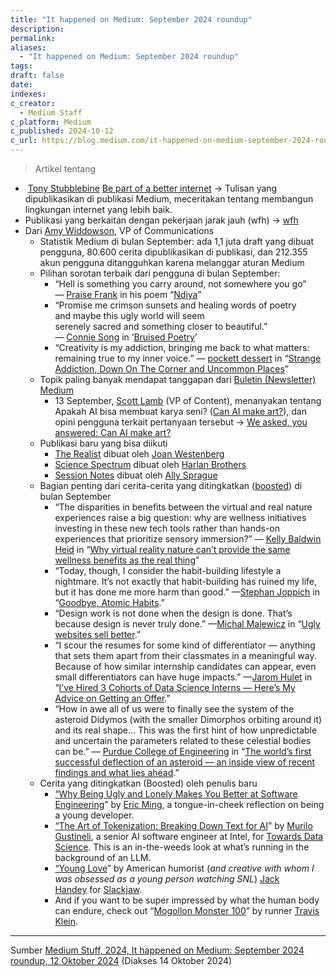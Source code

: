 ```yaml
---
title: "It happened on Medium: September 2024 roundup"
description: 
permalink: 
aliases:
  - "It happened on Medium: September 2024 roundup"
tags: 
draft: false
date: 
indexes: 
c_creator:
  - Medium Staff
c_platform: Medium
c_published: 2024-10-12
c_url: https://blog.medium.com/it-happened-on-medium-september-2024-roundup-bba18b171bde
---
```

> Artikel tentang 


-  [Tony Stubblebine](https://medium.com/u/adeddd83f452?source=post_page-----bba18b171bde--------------------------------) [Be part of a better internet](https://blog.medium.com/be-part-of-a-better-internet-5c4aa58ec826) → Tulisan yang dipublikasikan di publikasi Medium, meceritakan tentang membangun lingkungan internet yang lebih baik.
- Publikasi yang berkaitan dengan pekerjaan jarak jauh (wfh) → [wfh](https://medium.com/workfromhome)
- Dari [Amy Widdowson](https://medium.com/u/e15a7f0e2b98?source=post_page-----bba18b171bde--------------------------------), VP of Communications
	- Statistik Medium di bulan September: ada 1,1 juta draft yang dibuat pengguna, 80.600 cerita dipublikasikan di publikasi, dan 212.355 akun pengguna ditangguhkan karena melanggar aturan Medium
	- Pilihan sorotan terbaik dari pengguna di bulan September:
		- “Hell is something you carry around, not somewhere you go” — [Praise Frank](https://medium.com/u/e30544ace70f?source=post_page-----bba18b171bde--------------------------------) in his poem “[Ndiya](https://medium.com/catharsis-chronicles/ndiya-b225c97a68fa)”
		- “Promise me crimson sunsets 
		  and healing words of poetry  
		  and maybe this ugly world will seem  
		  serenely sacred and something closer to beautiful.”  
		  — [Connie Song](https://medium.com/u/1667d3bad310?source=post_page-----bba18b171bde--------------------------------) in ‘[Bruised Poetry](https://medium.com/the-howling-owl/bruised-poetry-f24e418c26ab)’
		- “Creativity is my addiction, bringing me back to what matters: remaining true to my inner voice.” — [pockett dessert](https://medium.com/u/7a8775caceec?source=post_page-----bba18b171bde--------------------------------) in “[Strange Addiction, Down On The Corner and Uncommon Places](https://medium.com/full-frame/strange-addiction-down-on-the-corner-and-uncommon-places-07b353227ce3)”
	- Topik paling banyak mendapat tanggapan dari [Buletin (Newsletter) Medium](https://blog.medium.com/newsletter)
		- 13 September, [Scott Lamb](https://medium.com/u/11ba4fd53be0?source=post_page-----bba18b171bde--------------------------------) (VP of Content), menanyakan tentang Apakah AI bisa membuat karya seni? ([Can AI make art?](https://blog.medium.com/can-ai-make-art-e5a737a2a249)), dan opini pengguna terkait pertanyaan tersebut → [We asked, you answered: Can AI make art?](https://blog.medium.com/we-asked-you-answered-can-ai-make-art-6647a0037ffd)
	- Publikasi baru yang bisa diikuti
		- [The Realist](https://medium.com/the-realist) dibuat oleh [Joan Westenberg](https://medium.com/u/f72439443abd?source=post_page-----bba18b171bde--------------------------------)
		- [Science Spectrum](https://medium.com/science-spectrum) dibuat oleh [Harlan Brothers](https://medium.com/u/724a246838b8?source=post_page-----bba18b171bde--------------------------------) 
		- [Session Notes](https://medium.com/session-notes) dibuat oleh [Ally Sprague](https://medium.com/u/ddd9807caea9?source=post_page-----bba18b171bde--------------------------------)
	- Bagian penting dari cerita-cerita yang ditingkatkan ([boosted](https://medium.com/@zulie_at_medium/list/everything-about-the-boost-aea02a8f55f9)) di bulan September
		- “The disparities in benefits between the virtual and real nature experiences raise a big question: why are wellness initiatives investing in these new tech tools rather than hands-on experiences that prioritize sensory immersion?” — [Kelly Baldwin Heid](https://medium.com/u/10eed85182f4?source=post_page-----bba18b171bde--------------------------------) in “[Why virtual reality nature can’t provide the same wellness benefits as the real thing](https://medium.com/symbiotica/why-virtual-reality-nature-cant-provide-the-same-wellness-benefits-as-the-real-thing-ccdd5622e26f)”
		- “Today, though, I consider the habit-building lifestyle a nightmare. It’s not exactly that habit-building has ruined my life, but it has done me more harm than good.”  —[Stephan Joppich](https://medium.com/u/3650bc4bc76e?source=post_page-----bba18b171bde--------------------------------) in “[Goodbye, Atomic Habits](https://medium.com/a-little-stoic-wisdom/goodbye-atomic-habits-cb57ca1819fa).”
		- “Design work is not done when the design is done. That’s because design is never truly done.”  —[Michal Malewicz](https://medium.com/u/fde1eb3eb589?source=post_page-----bba18b171bde--------------------------------) in “[Ugly websites sell better](https://michalmalewicz.medium.com/ugly-websites-sell-better-0b0354ebff10).”
		- “I scour the resumes for some kind of differentiator — anything that sets them apart from their classmates in a meaningful way. Because of how similar internship candidates can appear, even small differentiators can have huge impacts.”  —[Jarom Hulet](https://medium.com/u/88982a88b4e5?source=post_page-----bba18b171bde--------------------------------) in “[I’ve Hired 3 Cohorts of Data Science Interns — Here’s My Advice on Getting an Offer](https://towardsdatascience.com/ive-hired-3-cohorts-of-data-science-interns-here-s-my-advice-on-getting-an-offer-036bdba7d4b2).”
		- “How in awe all of us were to finally see the system of the asteroid Didymos (with the smaller Dimorphos orbiting around it) and its real shape… This was the first hint of how unpredictable and uncertain the parameters related to these celestial bodies can be.”  — [Purdue College of Engineering](https://medium.com/u/4dffcb09315?source=post_page-----bba18b171bde--------------------------------) in “[The world’s first successful deflection of an asteroid — an inside view of recent findings and what lies ahead](https://medium.com/purdue-engineering/the-worlds-first-successful-deflection-of-an-asteroid-an-inside-view-of-recent-findings-and-7c28633eba73).”
	- Cerita yang ditingkatkan (Boosted) oleh penulis baru
		- [“Why Being Ugly and Lonely Makes You Better at Software Engineering](https://medium.com/@ericming24/why-being-ugly-and-lonely-makes-you-better-at-software-engineering-5129664423cb)” by [Eric Ming](https://medium.com/u/29c9c0503a?source=post_page-----bba18b171bde--------------------------------), a tongue-in-cheek reflection on being a young developer.
		- [“The Art of Tokenization: Breaking Down Text for AI](https://towardsdatascience.com/the-art-of-tokenization-breaking-down-text-for-ai-43c7bccaed25)” by [Murilo Gustineli](https://medium.com/u/48ba31b5bb75?source=post_page-----bba18b171bde--------------------------------), a senior AI software engineer at Intel, for [Towards Data Science](https://towardsdatascience.com/). This is an in-the-weeds look at what’s running in the background of an LLM.
		- [“Young Love](https://medium.com/slackjaw/young-love-424a04525457)” by American humorist (_and creative with whom I was obsessed as a young person watching SNL_) [Jack Handey](https://medium.com/u/d332878de2b3?source=post_page-----bba18b171bde--------------------------------) for [Slackjaw](https://medium.com/slackjaw).
		- And if you want to be super impressed by what the human body can endure, check out “[Mogollon Monster 100](https://medium.com/@travlingmountains/mogollon-monster-100-race-recap-dd8b15213c4d)” by runner [Travis Klein](https://medium.com/u/9bec5c43e469?source=post_page-----bba18b171bde--------------------------------).



---
Sumber [Medium Stuff, 2024, It happened on Medium: September 2024 roundup, 12 Oktober 2024](https://blog.medium.com/it-happened-on-medium-september-2024-roundup-bba18b171bde) (Diakses 14 Oktober 2024)